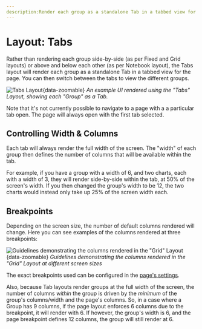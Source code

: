 ```yaml
---
description:Render each group as a standalone Tab in a tabbed view for the page
---
```

<script setup>
    import AddedIn from '../../../components/AddedIn.vue'
</script>

# Layout: Tabs <AddedIn version="1.15.0" />

Rather than rendering each group side-by-side (as per Fixed and Grid layouts) or above and below each other (as per Notebook layout), the Tabs layout will render each group as a standalone Tab in a tabbed view for the page. You can then switch between the tabs to view the different groups.

![Tabs Layout](../../../assets/images/layout-tabs.gif){data-zoomable}
*An example UI rendered using the "Tabs" Layout, showing each "Group" as a Tab.*

Note that it's not currently possible to navigate to a page with a a particular tab open. The page will always open with the first tab selected.

## Controlling Width & Columns

Each tab will always render the full width of the screen. The "width" of each group then defines the number of columns that will be available within the tab.

For example, if you have a group with a width of 6, and two charts, each with a width of 3, they will render side-by-side within the tab, at 50% of the screen's width. If you then changed the group's width to be 12, the two charts would instead only take up 25% of the screen width each.

## Breakpoints

Depending on the screen size, the number of default columns rendered will change. Here you can see examples of the columns rendered at three breakpoints:

![Guidelines demonstrating the columns rendered in the "Grid" Layout](../../../assets/images/layout-grid-columns.png){data-zoomable}
_Guidelines demonstrating the columns rendered in the "Grid" Layout at different screen sizes_

The exact breakpoints used can be configured in the [page's settings](../../nodes/config/ui-page.md#breakpoints).

Also, because Tab layouts render groups at the full width of the screen, the number of columns _within_ the group is driven by the _minimum_ of the group's columns/width and the page's columns. So, in a case where a Group has 9 columns, if the page layout enforces 6 columns due to the breakpoint, it will render with 6. If however, the group's width is 6, and the page breakpoint defines 12 columns, the group will still render at 6.